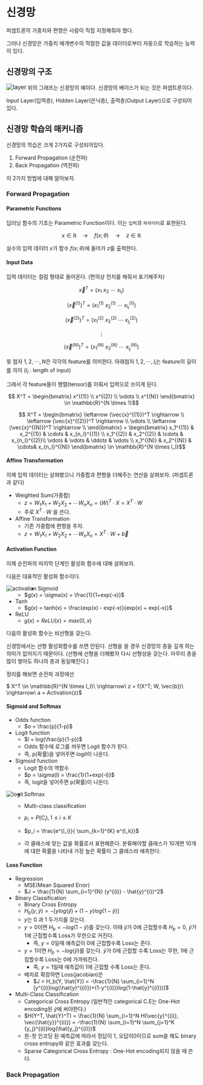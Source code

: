 # 신경망

퍼셉트론의 가중치와 편향은 사람이 직접 지정해줘야 했다.

그러나 신경망은 가중치 매개변수의 적절한 값을 데이터로부터 자동으로 학습하는 능력이 있다.



## 신경망의 구조

<img src="C:\Users\Jay\Desktop\딥러닝내용정리\data\src\layer.png" alt="layer" style="zoom:110%;" align="left"/>



위의 그래프는 신경망의 예이다. 신경망의 베이스가 되는 것은 퍼셉트론이다.

Input Layer(입력층), Hidden Layer(은닉층), 출력층(Output Layer)으로 구성되어 있다.



## 신경망 학습의 매커니즘

신경망의 학습은 크게 2가지로 구성되어있다.

1. Forward Propagation (순전파)
2. Back Propagation (역전파)

이 2가지 방법에 대해 알아보자.



### Forward Propagation

#### Parametric Functions

딥러닝 함수의 기초는 Parametric Function이다. 이는 `입력`과 `파라미터`로 표현된다.

$$x \in \mathbb{R} \quad \rightarrow \quad f(x; \theta) \quad \rightarrow \quad z \in \mathbb{R}$$

실수의 입력 데이터 $x$가 함수 $f(x;\theta)$에 들어가 $z$를 출력한다. 



#### Input Data

입력 데이터는 컬럼 형태로 들어온다. (편의상 전치를 해줘서 표기해주자)

$$ \vec{x}^T = (x_1\ x_2\ \cdots\ x_{l_I} )$$

$$ (\vec{x}^{(1)})^T = (x_1^{(1)}\ x_2^{(1)}\ \cdots\ x_{l_I}^{(1)} )$$

$$ (\vec{x}^{(2)})^T = (x_1^{(2)}\ x_2^{(2)}\ \cdots\ x_{l_I}^{(2)} )$$

$$ \vdots $$

$$ (\vec{x}^{(N)})^T = (x_1^{(N)}\ x_2^{(N)}\ \cdots\ x_{l_I}^{(N)} )$$



윗 첨자 $1, 2, \cdots, N$은 각각의 feature를 의미한다.
아래첨자 $1, 2, \cdots, l_I$는 feature의 길이를 의미 ($l_I$ : length of input)



그래서 각 feature들이 행렬(tensor)를 이뤄서 입력으로 쓰이게 된다.

$$ X^T = \begin{bmatrix} x^{(1)} \\ x^{(2)} \\ \vdots \\ x^{(N)} \end{bmatrix} \in \mathbb{R}^{N \times 1}$$



$$ X^T = \begin{bmatrix} \leftarrow (\vec{x}^{(1)})^T \rightarrow \\ \leftarrow (\vec{x}^{(2)})^T \rightarrow \\ \vdots \\ \leftarrow (\vec{x}^{(N)})^T \rightarrow \\ \end{bmatrix} = \begin{bmatrix} x_1^{(1)} & x_2^{(1)} & \cdots & x_{n_I}^{(1)} \\ x_1^{(2)} & x_2^{(2)} & \cdots & x_{n_I}^{(2)}\\ \vdots & \vdots & \ddots & \vdots \\ x_1^{(N)} &  x_2^{(N)} & \cdots& x_{n_I}^{(N)} \end{bmatrix} \in \mathbb{R}^{N \times l_I}$$





#### Affine Transformation

이제 입력 데이터는 살펴봤으니 가중합과 편향을 더해주는 연산을 살펴보자. (퍼셉트론과 같다)

- Weighted Sum(가중합)
  - $z = W_1X_1 + W_2X_2 + \cdots W_nX_n = (W)^T\cdot X = X^T\cdot W$
  - 주로 $X^T \cdot W$ 을 쓴다.
- Affine Transformation
  - 기존 가중합에 편향을 주자.
  - $z = W_1X_1 + W_2X_2 + \cdots W_nX_n = X^T\cdot W + \vec{b}$



#### Activation Function

이제 순전파의 마지막 단계인 활성화 함수에 대해 살펴보자.

다음은 대표적인 활성화 함수이다.



<img src="C:\Users\Jay\Desktop\딥러닝내용정리\data\src\activation.jpg" alt="activation" style="zoom:100%;" align="left" />

- Sigmoid
  - $g(x) = \sigma(x) = \frac{1}{1+exp(-x)}$
- Tanh
  - $g(x) = tanh(x) = \frac{exp(x) - exp(-x)}{exp(x) + exp(-x)}$
- ReLU
  - $g(x) = ReLU(x) = max(0, x)$



다음의 활성화 함수는 비선형을 갖는다. 

신경망에서는 선형 활성화함수를 쓰면 안된다. 선형을 쓸 경우 신경망의 층을 깊게 하는 의미가 없어지기 때문이다. 
(선형에 선형을 더해봤자 다시 선형성을 갖는다. 아무리 층을 많이 쌓아도 하나의 층과 동일해진다.)



정리를 해보면 순전파 과정에선

$ X^T \in \mathbb{R}^{N \times l_I}\ \rightarrow\ z = f(X^T; W, \vec{b})\ \rightarrow\ a = Activation(z)$







#### Sigmoid and Softmax

- Odds function
  - $o = \frac{p}{1-p}$
- Logit function
  - $l = log(\frac{p}{1-p})$
  - Odds 함수에 로그를 씌우면 Logit 함수가 된다.
  - 즉, p(확률)을 넣어주면 logit이 나온다.
- Sigmoid function
  - Logit 함수의 역함수
  - $p = \sigma(l) = \frac{1}{1+exp(-l)}$
  - 즉, logit을 넣어주면 p(확률)이 나온다.

<img src="C:\Users\Jay\Desktop\딥러닝내용정리\data\src\logit.jpg" alt="logit" style="zoom:100%;" align="left"/>





- Softmax
  - Multi-class classification
  
  - $p_i = P(C_i), 1 \le i \le K$
  
  - $p_i = \frac{e^{l_i}}{ \sum_{k=1}^{K} e^{l_k}}$
  
  - 각 클래스에 맞는 값을 확률로서 표현해준다. 분류해야할 클래스가 10개면 10개에 대한 확률을 나타내 가장 높은 확률이 그 클래스라 예측한다.
  
    
    
#### Loss Function

- Regression
  - MSE(Mean Squared Error)
  - $J = \frac{1}{N} \sum_{i=1}^{N} (y^{(i)} - \hat{y}^{i})^2$
- Binary Classification
  - Binary Cross Entropy
  - $H_b(y, \hat{y}) = - [ylog(\hat{y}) + (1-y)log(1-\hat{y})]$
  - $y$는 0 과 1 두가지를 갖는다.
  - $y = 0$이면 $H_b = -log(1-\hat{y})$를 갖는다. 이때 $\hat{y}$가 0에 근접할수록 $H_b = 0$, $\hat{y}$가 1에 근접할수록 Loss가 무한으로 커진다.
    - 즉, $y=0$일때 예측값이 0에 근접할수록 Loss는 준다.
  - $y=1$이면 $H_b = -log(\hat{y})$를 갖는다. $\hat{y}$가 0에 근접할 수록 Loss는 무한, 1에 근접할수록 Loss는 0에 가까워진다. 
    - 즉, $y=1$일때 예측값이 1에 근접할 수록 Loss는 준다.
  - 배치로 확장하면 Loss(jacobian)은
    - $J = H_b(Y, \hat{Y}) = -\frac{1}{N} \sum_{i=1}^N [y^{(i)}log(\hat{y}^{(i)})+(1-y^{(i)})log(1-\hat{y}^{(i)})]$
- Multi-Class Classification
  - Categorical Cross Entropy (일반적인 categorical C.E는 One-Hot encoding된 $\hat{y}$에 써야한다.)
  - $H(Y^T, \hat{Y}^T) = \frac{1}{N} \sum_{i=1}^N H(\vec{y}^{(i)}, \vec{\hat{y}}^{(i)}) = -\frac{1}{N} \sum_{i=1}^N \sum_{j=1}^K {y_j}^{(i)}log(\hat{y_j}^{(i)})$
  - 원-핫 인코딩 된 예측값에 따라서 정답이 1, 오답이0이므로 sum을 해도 binary cross entropy와 같은 효과를 갖는다.
  - Sparse Categorical Cross Entropy : One-Hot encoding되지 않을 때 쓴다.

   





### Back Propagation





